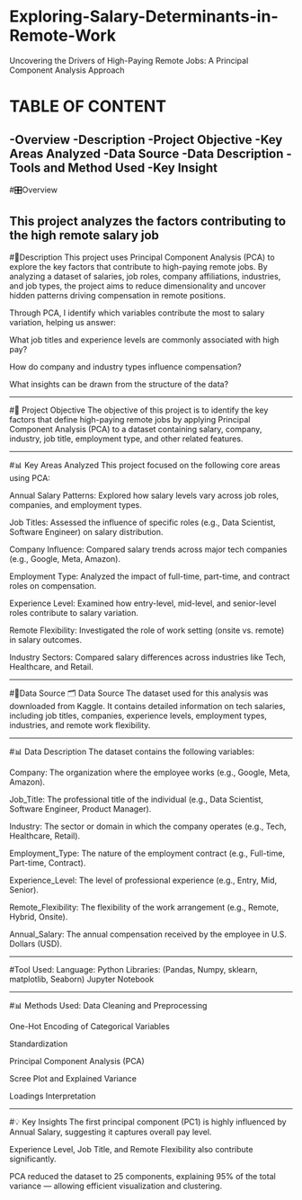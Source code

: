 # Exploring-Salary-Determinants-in-Remote-Work
Uncovering the Drivers of High-Paying Remote Jobs: A Principal Component Analysis Approach
# TABLE OF CONTENT
-Overview
-Description
-Project Objective
-Key Areas Analyzed
-Data Source
-Data Description
-Tools and Method Used
-Key Insight
---

#🎛Overview

This project analyzes the factors contributing to the high remote salary job
---
#💎Description
This project uses Principal Component Analysis (PCA) to explore the key factors that contribute to high-paying remote jobs. By analyzing a dataset of salaries, job roles, company affiliations, industries, and job types, the project aims to reduce dimensionality and uncover hidden patterns driving compensation in remote positions.

Through PCA, I identify which variables contribute the most to salary variation, helping us answer:

What job titles and experience levels are commonly associated with high pay?

How do company and industry types influence compensation?

What insights can be drawn from the structure of the data?

---
#🎯 Project Objective
The objective of this project is to identify the key factors that define high-paying remote jobs by applying Principal Component Analysis (PCA) to a dataset containing salary, company, industry, job title, employment type, and other related features.

---

#📊 Key Areas Analyzed
This project focused on the following core areas using PCA:

Annual Salary Patterns: Explored how salary levels vary across job roles, companies, and employment types.

Job Titles: Assessed the influence of specific roles (e.g., Data Scientist, Software Engineer) on salary distribution.

Company Influence: Compared salary trends across major tech companies (e.g., Google, Meta, Amazon).

Employment Type: Analyzed the impact of full-time, part-time, and contract roles on compensation.

Experience Level: Examined how entry-level, mid-level, and senior-level roles contribute to salary variation.

Remote Flexibility: Investigated the role of work setting (onsite vs. remote) in salary outcomes.

Industry Sectors: Compared salary differences across industries like Tech, Healthcare, and Retail.

---

#🎹Data Source
🗂️ Data Source
The dataset used for this analysis was downloaded from Kaggle. It contains detailed information on tech salaries, including job titles, companies, experience levels, employment types, industries, and remote work flexibility.

---

#📊 Data Description
The dataset contains the following variables:

Company: The organization where the employee works (e.g., Google, Meta, Amazon).

Job_Title: The professional title of the individual (e.g., Data Scientist, Software Engineer, Product Manager).

Industry: The sector or domain in which the company operates (e.g., Tech, Healthcare, Retail).

Employment_Type: The nature of the employment contract (e.g., Full-time, Part-time, Contract).

Experience_Level: The level of professional experience (e.g., Entry, Mid, Senior).

Remote_Flexibility: The flexibility of the work arrangement (e.g., Remote, Hybrid, Onsite).

Annual_Salary: The annual compensation received by the employee in U.S. Dollars (USD).

---

#Tool Used:
Language: Python
Libraries: (Pandas, Numpy, sklearn, matplotlib, Seaborn)
Jupyter Notebook

---


#📊 Methods Used:
Data Cleaning and Preprocessing

One-Hot Encoding of Categorical Variables

Standardization

Principal Component Analysis (PCA)

Scree Plot and Explained Variance

Loadings Interpretation

---

#💡 Key Insights
The first principal component (PC1) is highly influenced by Annual Salary, suggesting it captures overall pay level.

Experience Level, Job Title, and Remote Flexibility also contribute significantly.

PCA reduced the dataset to 25 components, explaining 95% of the total variance — allowing efficient visualization and clustering.



 






